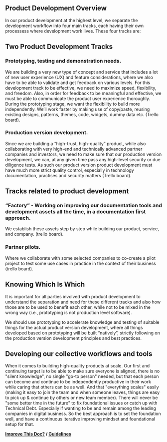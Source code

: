 ## Product Development Overview

In our product development at the highest level, we separate the development workflow into four main tracks, each having their own processess where 
development work lives. These four tracks are:

## Two Product Development Tracks

### Prototyping, testing and demonstration needs. 

We are building a very new type of concept and service that includes a lot of new user experience (UX) and feature considerations, where 
we also have to be able to validate and get feedback on various levels. For this development track to be effective, we need to 
maximize speed, flexibility, and freedom. Also, in order for feedback to be meaningful and effective, we must be able to 
communicate the product user experience thoroughly. During the prototyping stage, we want the flexibility to build more independently. 
We’ll work faster by making use of copy/paste, reusing existing designs, patterns, themes, code, widgets, dummy data etc. (Trello board).

### Production version development. 

Since we are building a “high-trust, high-quality” product, while also collaborating with very high-end and technically 
advanced partner companies and investors, we need to make sure that  our production version development, we can, at any given time pass 
any high-level security or due diligence tests. As such our product version product development must have much more strict quality control, 
especially in technology documentation, practises and security matters (Trello board).

## Tracks related to product development

### “Factory” - Working on improving our documentation tools and development assets all the time, in a documentation first approach. 
We establish these assets step by step while building our product, service, and company. (trello board).

### Partner pilots. 

Where we collaborate with some selected companies to co-create a pilot project to test some use cases in practice in the context of 
their business (trello board).

## Knowing Which Is Which

It is important for all parties involved with product development to understand the separation and need for these 
different tracks and also how those are to be used to benefit each other, while not to be mixed in the wrong way (i.e., prototyping is not production level software). 

We should use  prototyping to accelerate knowledge and testing of suitable things for the actual product version development, 
where all things developed based on prototyping will be built “natively”, strictly following on the production version development principles and best practices.

## Developing our collective workflows and tools 

When it comes to building high-quality products at scale. Our first and continuing target is to be able to make sure everyone is aligned, there is no "silent knowledge", no single "go-to person" needed, but that each person can become and continue to be independently productive in their work while caring that others can be as well. And that "everything scales" easily (making it easy to join the team and when someone leaves, things are easy to pick up & continue by others or new team member). 
There will never be "some better time in the future" to fix foundational issues or catch up with Technical Debt. Especially if wanting to be and remain among the leading companies in digital business. So the best approach is to set the foundation well, and have a continuous iterative improving mindset and foundational setup for that.

**[Improve This Doc?](https://github.com/prifina-admin/internal-docs/edit/master/product-development-overview/) / [Guidelines](http://internal.prifina.com/contribute/)**
